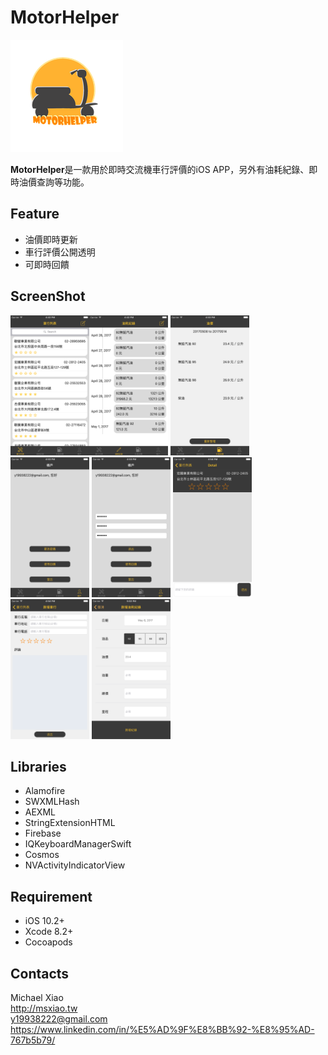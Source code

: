 # MotorHelper

![MotorHelper logo](https://github.com/yfde11/motorHelper/blob/master/MotorHelper/MotorHelper/Assets.xcassets/AppIcon.appiconset/Icon-App-60x60@3x.png?raw=true)

**MotorHelper**是一款用於即時交流機車行評價的iOS APP，另外有油耗紀錄、即時油價查詢等功能。

## Feature

* 油價即時更新
* 車行評價公開透明
* 可即時回饋

## ScreenShot

<img src="https://github.com/yfde11/motorHelper/blob/master/screenshot/Simulator%20Screen%20Shot%208%20May%202017,%204.42.41%20PM.png?raw=true" width="25%" height="25%"><img src="https://github.com/yfde11/motorHelper/blob/master/screenshot/Simulator%20Screen%20Shot%208%20May%202017,%204.42.48%20PM.png?raw=true" width="25%" height="25%">
<img src="https://github.com/yfde11/motorHelper/blob/master/screenshot/Simulator%20Screen%20Shot%208%20May%202017,%204.53.35%20PM.png?raw=true" width="25%" height="25%">
<img src="https://github.com/yfde11/motorHelper/blob/master/screenshot/Simulator%20Screen%20Shot%208%20May%202017,%204.53.39%20PM.png?raw=true" width="25%" height="25%">
<img src="https://github.com/yfde11/motorHelper/blob/master/screenshot/Simulator%20Screen%20Shot%208%20May%202017,%204.53.52%20PM.png?raw=true" width="25%" height="25%">
<img src="https://github.com/yfde11/motorHelper/blob/master/screenshot/Simulator%20Screen%20Shot%208%20May%202017,%204.54.07%20PM.png?raw=true" width="25%" height="25%">
<img src="https://github.com/yfde11/motorHelper/blob/master/screenshot/Simulator%20Screen%20Shot%208%20May%202017,%204.54.15%20PM.png?raw=true" width="25%" height="25%">
<img src="https://github.com/yfde11/motorHelper/blob/master/screenshot/Simulator%20Screen%20Shot%208%20May%202017,%205.02.40%20PM.png?raw=true" width="25%" height="25%">

## Libraries
* Alamofire
* SWXMLHash
* AEXML
* StringExtensionHTML
* Firebase
* IQKeyboardManagerSwift
* Cosmos
* NVActivityIndicatorView

## Requirement
* iOS 10.2+
* Xcode 8.2+
* Cocoapods

## Contacts
Michael Xiao  
<http://msxiao.tw>  
<y19938222@gmail.com>  
<https://www.linkedin.com/in/%E5%AD%9F%E8%BB%92-%E8%95%AD-767b5b79/>

